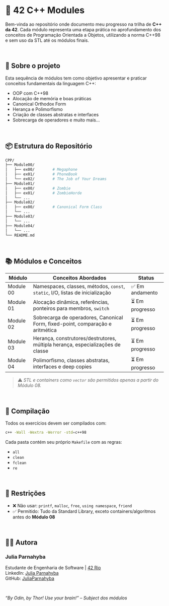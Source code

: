 
# 🚀 42 C++ Modules

Bem-vinda ao repositório onde documento meu progresso na trilha de **C++ da 42**. Cada módulo representa uma etapa prática no aprofundamento dos conceitos de Programação Orientada a Objetos, utilizando a norma C++98 e sem uso da STL até os módulos finais.

<br>

## 🧠 Sobre o projeto

Esta sequência de módulos tem como objetivo apresentar e praticar conceitos fundamentais da linguagem C++:

- OOP com C++98
- Alocação de memória e boas práticas
- Canonical Orthodox Form
- Herança e Polimorfismo
- Criação de classes abstratas e interfaces
- Sobrecarga de operadores e muito mais...

<br>

## 📦 Estrutura do Repositório

```bash
CPP/
├── Module00/
│   ├── ex00/        # Megaphone
│   ├── ex01/        # PhoneBook
│   └── ex02/        # The Job of Your Dreams
├── Module01/
│   ├── ex00/        # Zombie
│   ├── ex01/        # ZombieHorde
│   └── ...
├── Module02/
│   ├── ex00/        # Canonical Form Class
│   └── ...
├── Module03/
│   └── ...
├── Module04/
│   └── ...
└── README.md
````

<br>

## 📚 Módulos e Conceitos

| Módulo    | Conceitos Abordados                                                            | Status         |
| --------- | ------------------------------------------------------------------------------ | -------------- |
| Module 00 | Namespaces, classes, métodos, `const`, `static`, I/O, listas de inicialização  | ✅ Em andamento |
| Module 01 | Alocação dinâmica, referências, ponteiros para membros, `switch`               | ⏳ Em progresso |
| Module 02 | Sobrecarga de operadores, Canonical Form, fixed-point, comparação e aritmética | ⏳ Em progresso |
| Module 03 | Herança, construtores/destrutores, múltipla herança, especializações de classe | ⏳ Em progresso |
| Module 04 | Polimorfismo, classes abstratas, interfaces e deep copies                      | ⏳ Em progresso |

> ⚠️ *STL e containers como `vector` são permitidos apenas a partir do Módulo 08.*

<br>

## 🧪 Compilação

Todos os exercícios devem ser compilados com:

```bash
c++ -Wall -Wextra -Werror -std=c++98
```

Cada pasta contém seu próprio `Makefile` com as regras:

* `all`
* `clean`
* `fclean`
* `re`

<br>

## 🧯 Restrições

* ❌ Não usar: `printf`, `malloc`, `free`, `using namespace`, `friend`
* ✅ Permitido: Tudo da Standard Library, exceto containers/algoritmos antes do **Módulo 08**

<br>

## 🧑‍💻 Autora

### Julia Parnahyba
Estudante de Engenharia de Software | [42 Rio](https://42.rio)
<br>LinkedIn: [Julia Parnahyba](https://www.linkedin.com/in/juliaparnahyba/)
<br>GitHub: [JuliaParnahyba](https://github.com/JuliaParnahyba)

<br>

*“By Odin, by Thor! Use your brain!” – Subject dos módulos*



